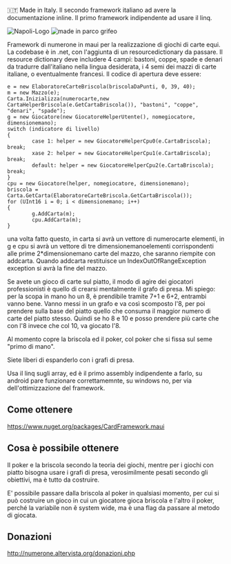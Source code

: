 :it: Made in Italy. Il secondo framework italiano ad avere la documentazione inline.
Il primo framework indipendente ad usare il linq.

![Napoli-Logo](https://github.com/user-attachments/assets/fc1773c1-6823-429d-8760-e7d7e79f7d8f)
![made in parco grifeo](https://github.com/user-attachments/assets/c1d40b56-101a-462f-9970-006c81937300)

Framework di numerone in maui per la realizzazione di giochi di carte equi.
La codebase è in .net, con l'aggiunta di un resourcedictionary da passare.
Il resource dictionary deve includere 4 campi: bastoni, coppe, spade e denari da tradurre dall'italiano nella lingua desiderata, i 4 semi dei mazzi di carte italiane, o eventualmente francesi.
Il codice di apertura deve essere:

	e = new ElaboratoreCarteBriscola(briscolaDaPunti, 0, 39, 40);
	m = new Mazzo(e);
	Carta.Inizializza(numerocarte,new CartaHelperBriscola(e.GetCartaBriscola()), "bastoni", "coppe", "denari", "spade");
	g = new Giocatore(new GiocatoreHelperUtente(), nomegiocatore, dimensionemano);
	switch (indicatore di livello)
	{
    		case 1: helper = new GiocatoreHelperCpu0(e.CartaBriscola); break;
    		xase 2: helper = new GiocatoreHelperCpu1(e.CartaBriscola); break;
    		default: helper = new GiocatoreHelperCpu2(e.CartaBriscola); break;
	}
	cpu = new Giocatore(helper, nomegiocatore, dimensionemano);
	briscola = Carta.GetCarta(ElaboratoreCarteBriscola.GetCartaBriscola());
	for (UInt16 i = 0; i < dimensionemano; i++)
	{
    		g.AddCarta(m);
    		cpu.AddCarta(m);
	}
 
una volta fatto questo, in carta si avrà un vettore di numerocarte elementi, in g e cpu si avrà un vettore di tre dimensionemanoelementi corrispondenti alle prime 2*dimensionemano carte del mazzo, 
che saranno riempite con addcarta.
Quando addcarta restituisce un IndexOutOfRangeException exception si avrà la fine del mazzo.

Se avete un gioco di carte sul piatto, il modo di agire dei giocatori professionisti è quello di crearsi mentalmente il grafo di presa. Mi spiego: per la scopa in mano ho un 8, è prendibile tramite 7+1 e 6+2, entrambi vanno bene. Vanno messi in un grafo e va così scomposto l'8, per poi prendere sulla base del piatto quello che consuma il maggior numero di carte del piatto stesso. Quindi se ho 8 e 10 e posso prendere più carte che con l'8 invece che col 10, va giocato l'8.

Al momento copre la briscola ed il poker, col poker che si fissa sul seme "primo di mano".

Siete liberi di espanderlo con i grafi di presa.

Usa il linq sugli array, ed è il primo assembly indipendente a farlo, su android pare funzionare correttamemnte, su windows no, per via dell'ottimizzazione del framework.

## Come ottenere

https://www.nuget.org/packages/CardFramework.maui

## Cosa è possibile ottenere

Il poker e la briscola secondo la teoria dei giochi, mentre per i giochi con piatto bisogna usare i grafi di presa, verosimilmente pesati secondo gli obiettivi, ma è tutto da costruire.

E' possibile passare dalla briscola al poker in qualsiasi momento, per cui si può costruire un gioco in cui un giocatore gioca briscola e l'altro il poker, perché la variabile non ê system wide, ma è una flag da passare al metodo di giocata.

## Donazioni

http://numerone.altervista.org/donazioni.php
